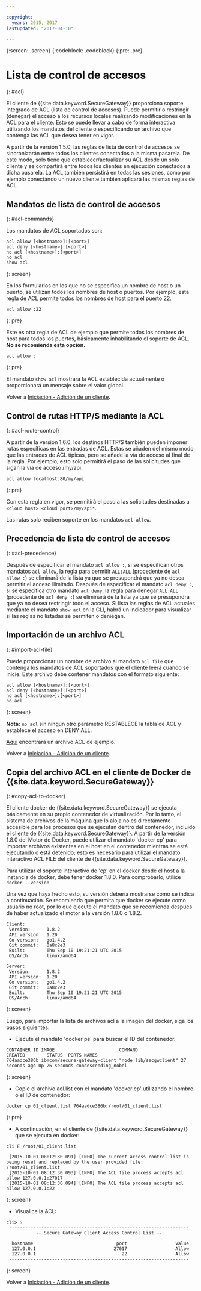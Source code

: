 ```yaml
---

copyright:
  years: 2015, 2017
lastupdated: "2017-04-10"

---
```

{:screen: .screen}
{:codeblock: .codeblock}
{:pre: .pre}

# Lista de control de accesos
{: #acl}

El cliente de {{site.data.keyword.SecureGateway}} proporciona soporte integrado de ACL (lista de control de accesos). Puede permitir o restringir (denegar) el acceso a los recursos locales realizando modificaciones en la ACL para el cliente.  Esto se puede llevar a cabo de forma interactiva utilizando los mandatos del cliente o especificando un archivo que contenga las ACL que desea tener en vigor.

A partir de la versión 1.5.0, las reglas de lista de control de accesos se sincronizarán entre todos los clientes conectados a la misma pasarela.  De este modo, solo tiene que establecer/actualizar su ACL desde un solo cliente y se compartirá entre todos los clientes en ejecución conectados a dicha pasarela.  La ACL también persistirá en todas las sesiones, como por ejemplo conectando un nuevo cliente también aplicará las mismas reglas de ACL.

## Mandatos de lista de control de accesos
{: #acl-commands}

Los mandatos de ACL soportados son:

```
acl allow [<hostname>]:[<port>]
acl deny [<hostname>]:[<port>]
no acl [<hostname>]:[<port>]
no acl
show acl
```
{: screen}

En los formularios en los que no se especifica un nombre de host o un puerto, se utilizan todos los nombres de host o puertos.  Por ejemplo, esta regla de ACL permite todos los nombres de host para el puerto 22.

```
acl allow :22
```
{: pre}

Este es otra regla de ACL de ejemplo que permite todos los nombres de host para todos los puertos, básicamente inhabilitando el soporte de ACL. <b>No se recomienda esta opción. </b>

```
acl allow :
```
{: pre}

El mandato `show acl` mostrará la ACL establecida actualmente o proporcionará un mensaje sobre el valor global.

Volver a [Iniciación - Adición de un cliente](/docs/services/SecureGateway/securegateway_client.html).

## Control de rutas HTTP/S mediante la ACL
{: #acl-route-control}

A partir de la versión 1.6.0, los destinos HTTP/S también pueden imponer rutas específicas en las entradas de ACL.  Estas se añaden del mismo modo que las entradas de ACL típicas, pero se añade la vía de acceso al final de la regla. Por ejemplo, esto solo permitirá el paso de las solicitudes que sigan la vía de acceso /my/api:

```
acl allow localhost:80/my/api
```
{: pre}

Con esta regla en vigor, se permitirá el paso a las solicitudes destinadas a `<cloud host>:<cloud port>/my/api*`.

Las rutas solo reciben soporte en los mandatos `acl allow`.

## Precedencia de lista de control de accesos
{: #acl-precedence}

Después de especificar el mandato `acl allow :`, si se especifican otros mandatos `acl allow`, la regla para permitir `ALL:ALL` (procedente de `acl allow :`) se eliminará de la lista ya que se presupondrá que ya no desea permitir el acceso ilimitado.  Después de especificar el mandato `acl deny :`, si se especifica otro mandato `acl deny`, la regla para denegar `ALL:ALL` (procedente de `acl deny :`) se eliminará de la lista ya que se presupondrá que ya no desea restringir todo el acceso.  Si lista las reglas de ACL actuales mediante el mandato `show acl` en la CLI, habrá un indicador para visualizar si las reglas no listadas se permiten o deniegan.

## Importación de un archivo ACL
{: #import-acl-file}

Puede proporcionar un nombre de archivo al mandato `acl file` que contenga los mandatos de ACL soportados que el cliente leerá cuando se inicie. Este archivo debe contener mandatos con el formato siguiente:

```
acl allow [<hostname>]:[<port>]
acl deny [<hostname>]:[<port>]
no acl [<hostname>]:[<port>]
no acl
```
{: screen}

<b>Nota:</b> `no acl` sin ningún otro parámetro RESTABLECE la tabla de ACL y establece el acceso en DENY ALL.

[Aquí](/docs/services/SecureGateway/securegateway_acl-file.html) encontrará un archivo ACL de ejemplo.

Volver a [Iniciación - Adición de un cliente](/docs/services/SecureGateway/securegateway_client.html).

## Copia del archivo ACL en el cliente de Docker de {{site.data.keyword.SecureGateway}}
{: #copy-acl-to-docker}

El cliente docker de {{site.data.keyword.SecureGateway}} se ejecuta básicamente en su propio contenedor de virtualización.  Por lo tanto, el sistema de archivos de la máquina que lo aloja no es directamente accesible para los procesos que se ejecutan dentro del contenedor, incluido el cliente de {{site.data.keyword.SecureGateway}}.  A partir de la versión 1.8.0 del Motor de Docker, puede utilizar el mandato
'docker cp' para importar archivos existentes en el host en el contenedor
mientras se está ejecutando o está detenido; esto es necesario para utilizar el mandato interactivo ACL FILE del cliente de {{site.data.keyword.SecureGateway}}.

Para utilizar el soporte interactivo de 'cp' en el docker desde el host a la instancia de docker, debe tener docker 1.8.0. Para comprobarlo, utilice `docker --version`

Una vez que haya hecho esto, su versión debería mostrarse como se indica a continuación. Se recomienda que permita que docker se ejecute como usuario no root, por lo que ejecute el mandato que se recomienda después de haber actualizado el motor a la versión 1.8.0 o 1.8.2.

```
Client:
 Version:      1.8.2
 API version:  1.20
 Go version:   go1.4.2
 Git commit:   0a8c2e3
 Built:        Thu Sep 10 19:21:21 UTC 2015
 OS/Arch:      linux/amd64

Server:
 Version:      1.8.2
 API version:  1.20
 Go version:   go1.4.2
 Git commit:   0a8c2e3
 Built:        Thu Sep 10 19:21:21 UTC 2015
 OS/Arch:      linux/amd64
```
{: screen}

Luego, para importar la lista de archivos acl a la imagen del docker, siga los pasos siguientes:

- Ejecute el mandato 'docker ps' para buscar el ID del contenedor.

```
CONTAINER ID IMAGE                        COMMAND                CREATED        STATUS  PORTS NAMES
764aadce386b ibmcom/secure-gateway-client "node lib/secgwclient" 27 seconds ago Up 26 seconds condescending_nobel
```
{: screen}

- Copie el archivo acl.list con el mandato 'docker cp' utilizando el nombre o el ID de contenedor:

```
docker cp 01_client.list 764aadce386b:/root/01_client.list
```
{: pre}

- A continuación, en el cliente de {{site.data.keyword.SecureGateway}} que se ejecuta en docker:

```
cli F /root/01_client.list

 [2015-10-01 08:12:30.091] [INFO] The current access control list is being reset and replaced by the user provided file: /root/01_client.list
 [2015-10-01 08:12:30.093] [INFO] The ACL file process accepts acl allow 127.0.0.1:27017
 [2015-10-01 08:12:30.094] [INFO] The ACL file process accepts acl allow 127.0.0.1:22
```
{: screen}

- Visualice la ACL:

```
cli> S
 -------------------------------------------------------------------
           -- Secure Gateway Client Access Control List --          

  hostname                               port                  value
  127.0.0.1                             27017                  Allow
  127.0.0.1                                22                  Allow
 -------------------------------------------------------------------
```
{: screen}

Volver a [Iniciación - Adición de un cliente](/docs/services/SecureGateway/securegateway_client.html).

